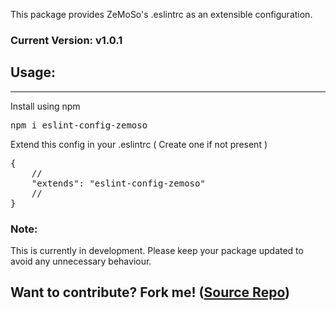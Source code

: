 <p>This package provides ZeMoSo's .eslintrc as an extensible configuration.</p>
<h3>Current Version: v1.0.1</h3>
<h2>Usage:</h2><hr>
<p>Install using npm</p>
<pre>npm i eslint-config-zemoso</pre>
<p>Extend this config in your .eslintrc ( Create one if not present )<p>
<pre>
{
    //
    "extends": "eslint-config-zemoso"
    //
}
</pre>
<h3>Note:</h3>
<p>This is currently in development. Please keep your package updated to avoid any unnecessary behaviour.</p>

<h2>Want to contribute? Fork me! (<a href="https://github.com/balraj99/eslint-config-zemoso">Source Repo</a>)</h2>


